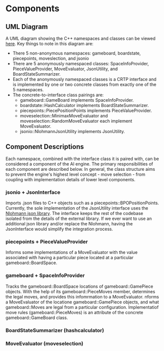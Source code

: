 # Components


## UML Diagram


A UML diagram showing the C++ namespaces and classes can be viewed [here](../../plantuml/xiangqigame_core.svg). Key things to note in this diagram are:
- There 5 non-anonymous namespaces: gameboard, boardstate, piecepoints, moveslection, and jsonio
- There are 5 anonymously namespaced classes: SpaceInfoProvider, PieceValueProvider, MoveEvaluator, JsonUtility, and BoardStateSummarizer.
- Each of the anonymously namespaced classes is a CRTP interface and is implemented by one or two concrete classes from exactly one of the 5 namespaces.
- The concrete-to-interface class pairings are:
    - gameboard::GameBoard implements SpaceInfoProvider.
    - boardstate::HashCalculator implements BoardStateSummarizer.
    - piecepoints::PiecePositionPoints implements PieceValueProvider.
    - moveselection::MinimaxMoveEvaluator and moveselection::RandomMoveEvaluator each implement MoveEvaluator.
    - jsonio::NlohmannJsonUtility implements JsonUtility.


## Component Descriptions

Each namespace, combined with the interface class it is paired with, can be considered a component of the AI engine. The primary responsibilities of each component are described below. In general, the class structure aims to prevent the engine's highest level concept - move selection - from coupling with implementation details of lower level components.

### jsonio + JsonInterface

Imports .json files to C++ objects such as a piecepoints::BPOPositionPoints. Currently, the sole implementation of the JsonUtility interface uses the [Nlohmann json library](https://github.com/nlohmann/json). The interface keeps the rest of the codebase isolated from the details of the external library. If we ever want to use an additional json library and/or replace the Nlohmann, having the JsonInterface would simplify the integration process.


### piecepoints + PieceValueProvider

Informs some implementations of a MoveEvaluator with the value associated with having a particular piece located at a particular gameboard::BoardSpace.

### gameboard + SpaceInfoProvider

Tracks the gameboard::BoardSpace locations of gameboard::GamePiece objects. With the help of its gameboard::PieceMoves member, determines the legal moves, and provides this infomrmation to a MoveEvaluator. nforms a MoveEvaluator of the locatione gameboard::GamePiece objects, and what gameboard::Moves are legal from a particular configuration. Implementatiof move rules (gameboard::PieceMoves) is an attribute of the concrete gameboard::GameBoard class.

### BoardStateSummarizer (hashcalculator)


### MoveEvaluator (moveselection)




